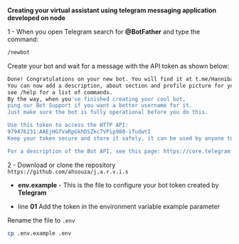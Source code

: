 **Creating your virtual assistant using telegram messaging application developed on node**




1 - When you open Telegram search for **@BotFather** and type the command:

```sh
/newbot
```

Create your bot and wait for a message with the API token as shown below:

```sh
Done! Congratulations on your new bot. You will find it at t.me/HannibalChatBot. 
You can now add a description, about section and profile picture for your bot, 
see /help for a list of commands. 
By the way, when you've finished creating your cool bot, 
ping our Bot Support if you want a better username for it. 
Just make sure the bot is fully operational before you do this.

Use this token to access the HTTP API:
979476231:AAEjHGfVaRpGkhDSZkc7VPip980-iTudwtI
Keep your token secure and store it safely, it can be used by anyone to control your bot.

For a description of the Bot API, see this page: https://core.telegram.org/bots/api
```

2 - Download or clone the repository `https://github.com/ahsouza/j.a.r.v.i.s` 

*   **env.example** - This is the file to configure your bot token created by **Telegram**
    
  *   line **01** Add the token in the environment variable example parameter

  Rename the file to `.env`

  ```sh
cp .env.example .env
  ```